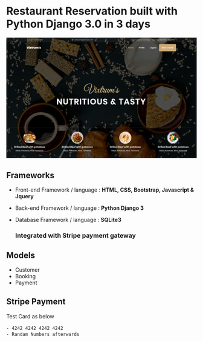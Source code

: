 # Restaurant Reservation built with Python Django 3.0 in 3 days 

![Home Page](static/reservation/images/homepage.png)

## Frameworks

- Front-end Framework / language : **HTML, CSS, Bootstrap, Javascript & Jquery** <br>
- Back-end Framework / language : **Python Django 3** <br>
- Database Framework / language : **SQLite3** <br>

    ### Integrated with Stripe payment gateway 

## Models
- Customer
- Booking 
- Payment 

## Stripe Payment
Test Card as below

    - 4242 4242 4242 4242
    - Randam Numbers afterwards
